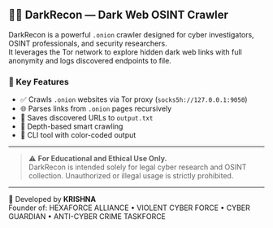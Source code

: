 ## 🕵️‍♂️ DarkRecon — Dark Web OSINT Crawler

DarkRecon is a powerful `.onion` crawler designed for cyber investigators, OSINT professionals, and security researchers.  
It leverages the Tor network to explore hidden dark web links with full anonymity and logs discovered endpoints to file.

### 🔐 Key Features
- ✅ Crawls `.onion` websites via Tor proxy (`socks5h://127.0.0.1:9050`)
- 🌐 Parses links from `.onion` pages recursively
- 💾 Saves discovered URLs to `output.txt`
- 🔎 Depth-based smart crawling
- 🎯 CLI tool with color-coded output

---

> ⚠️ **For Educational and Ethical Use Only.**  
> DarkRecon is intended solely for legal cyber research and OSINT collection. Unauthorized or illegal usage is strictly prohibited.

---

🧠 Developed by **KRISHNA**  
Founder of: HEXAFORCE ALLIANCE • VIOLENT CYBER FORCE • CYBER GUARDIAN • ANTI-CYBER CRIME TASKFORCE
